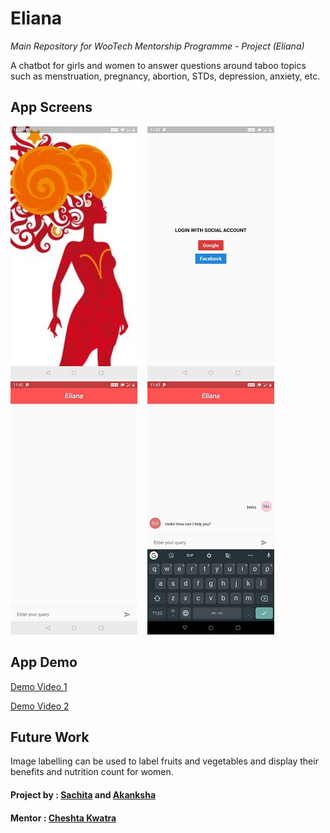 # Eliana

_Main Repository for WooTech Mentorship Programme - Project (Eliana)_

A chatbot for girls and women to answer questions around taboo topics such as menstruation, pregnancy, abortion, STDs, depression, anxiety, etc. 

## App Screens

![alt-text](https://github.com/WooTechnology/ChatBot/blob/master/screenshots/4.jpeg) &nbsp;&nbsp;
![alt-text](https://github.com/WooTechnology/ChatBot/blob/master/screenshots/2.jpeg) &nbsp;&nbsp;
![alt-text](https://github.com/WooTechnology/ChatBot/blob/master/screenshots/1.jpeg) &nbsp;&nbsp;
![alt-text](https://github.com/WooTechnology/ChatBot/blob/master/screenshots/3.jpeg) &nbsp;&nbsp;

## App Demo
[Demo Video 1](https://drive.google.com/file/d/1_iZIIWgS2rHUTKbOt89ILLRKryvTM0Zn/view)

[Demo Video 2](https://drive.google.com/file/d/133l2tjtBw5HHgGMsvsohqzvjJiX9_BPB/view?usp=sharing)

## Future Work
Image labelling can be used to label fruits and vegetables and display their benefits and nutrition count for women.


#### Project by : [Sachita](https://github.com/sachita3) and [Akanksha](https://github.com/akankshatanwar1701)

#### Mentor : [Cheshta Kwatra](https://github.com/CheshtaK)
